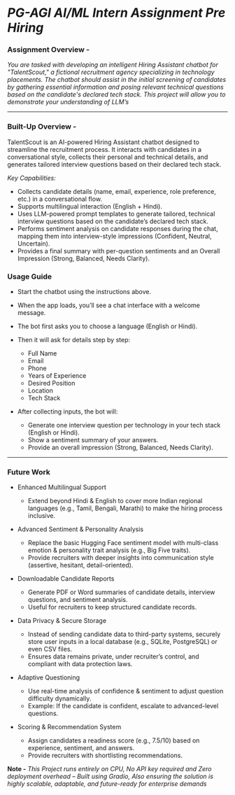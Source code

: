 # ***PG-AGI AI/ML Intern Assignment Pre Hiring***

### **Assignment Overview -**

*You are tasked with developing an intelligent Hiring Assistant chatbot for "TalentScout," a fictional recruitment agency specializing in technology placements. The chatbot should assist in the initial screening of candidates by gathering essential information and posing relevant
technical questions based on the candidate's declared tech stack. This project will allow you to demonstrate your understanding of LLM’s*

----

### **Built-Up Overview -**

TalentScout is an AI-powered Hiring Assistant chatbot designed to streamline the recruitment process. It interacts with candidates in a conversational style, collects their personal and technical details, and generates tailored interview questions based on their declared tech stack.

*Key Capabilities:*

* Collects candidate details (name, email, experience, role preference, etc.) in a conversational flow.
* Supports multilingual interaction (English + Hindi).
* Uses LLM-powered prompt templates to generate tailored, technical interview questions based on the candidate’s declared tech stack.
* Performs sentiment analysis on candidate responses during the chat, mapping them into interview-style impressions (Confident, Neutral, Uncertain).
* Provides a final summary with per-question sentiments and an Overall Impression (Strong, Balanced, Needs Clarity).

### **Usage Guide**

* Start the chatbot using the instructions above.
* When the app loads, you’ll see a chat interface with a welcome message.
* The bot first asks you to choose a language (English or Hindi).
* Then it will ask for details step by step:
   * Full Name
   * Email
   * Phone
   * Years of Experience
   * Desired Position
   * Location
   * Tech Stack

* After collecting inputs, the bot will:
  * Generate one interview question per technology in your tech stack (English or Hindi).
  * Show a sentiment summary of your answers.
  * Provide an overall impression (Strong, Balanced, Needs Clarity).

 ------


### **Future Work**

* Enhanced Multilingual Support
   * Extend beyond Hindi & English to cover more Indian regional languages (e.g., Tamil, Bengali, Marathi) to make the hiring process inclusive.

* Advanced Sentiment & Personality Analysis
  * Replace the basic Hugging Face sentiment model with multi-class emotion & personality trait analysis (e.g., Big Five traits).
  * Provide recruiters with deeper insights into communication style (assertive, hesitant, detail-oriented).
    
* Downloadable Candidate Reports
  * Generate PDF or Word summaries of candidate details, interview questions, and sentiment analysis.
  * Useful for recruiters to keep structured candidate records.

* Data Privacy & Secure Storage
   * Instead of sending candidate data to third-party systems, securely store user inputs in a local database (e.g., SQLite, PostgreSQL) or even CSV files.
   * Ensures data remains private, under recruiter’s control, and compliant with data protection laws.

* Adaptive Questioning
  * Use real-time analysis of confidence & sentiment to adjust question difficulty dynamically.
  * Example: If the candidate is confident, escalate to advanced-level questions.

* Scoring & Recommendation System
  * Assign candidates a readiness score (e.g., 7.5/10) based on experience, sentiment, and answers.
  * Provide recruiters with shortlisting recommendations.

**Note -** *This Project runs entirely on CPU, No API key required and Zero deployment overhead – Built using Gradio, Also ensuring the solution is highly scalable, adaptable, and future-ready for enterprise demands*
